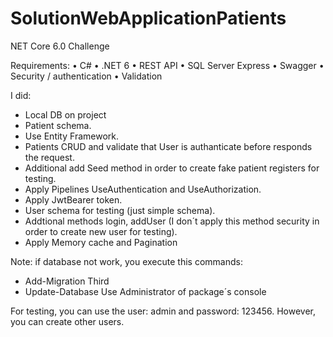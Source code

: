 # SolutionWebApplicationPatients
NET Core 6.0 Challenge

Requirements:
•	C# 
•	.NET 6
•	REST API
•	SQL Server Express
•	Swagger
•	Security / authentication
•	Validation

I did:
- Local DB on project
- Patient schema.
- Use Entity Framework.
- Patients CRUD and validate that User is authanticate before responds the request.
- Additional add Seed method in order to create fake patient registers for testing. 
- Apply Pipelines UseAuthentication and UseAuthorization.
- Apply JwtBearer token.
- User schema for testing (just simple schema).
- Addtional methods login, addUser (I don´t apply this method security in order to create new user for testing).
- Apply Memory cache and Pagination

Note:
if database not work, you execute this commands:
  * Add-Migration Third
  * Update-Database
Use Administrator of package´s console

For testing, you can use the user: admin and password: 123456. However, you can create other users.


